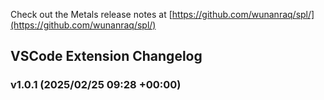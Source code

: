 Check out the Metals release notes at [https://github.com/wunanraq/spl/](https://github.com/wunanraq/spl/)

## VSCode Extension Changelog
### v1.0.1 (2025/02/25 09:28 +00:00)
